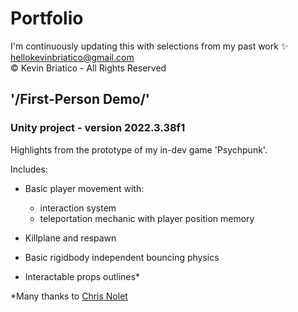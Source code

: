 # Portfolio
 I'm continuously updating this with selections from my past work ✨  
 [hellokevinbriatico@gmail.com](mailto:hellokevinbriatico@gmail.com)  
 © Kevin Briatico - All Rights Reserved

## '/First-Person Demo/'
### Unity project - version 2022.3.38f1
 
Highlights from the prototype of my in-dev game 'Psychpunk'.

Includes:

- Basic player movement with:
	- interaction system
	- teleportation mechanic with player position memory

- Killplane and respawn
- Basic rigidbody independent bouncing physics
- Interactable props outlines*

*Many thanks to [Chris Nolet](https://assetstore.unity.com/packages/tools/particles-effects/quick-outline-115488?srsltid=AfmBOoqmNt7RqYOUPofB66GAlBpwGZrTHVmcpW0KS8jSJehfbwUuHhac)
